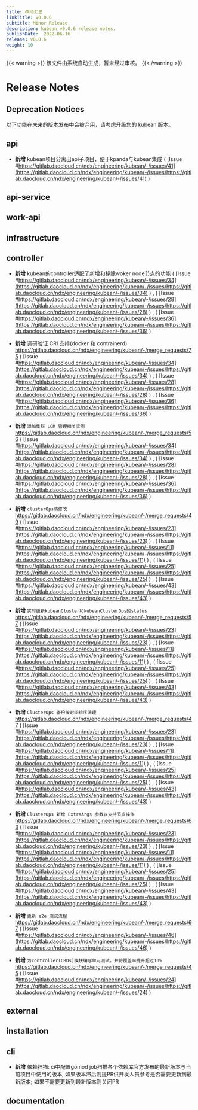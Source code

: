 ```yaml
---
title: 改动汇总
linkTitle: v0.0.6
subtitle: Minor Release
description: kubean v0.0.6 release notes.
publishDate:  2022-06-16
release: v0.0.6
weight: 10
---
```


{{< warning >}}
该文件由系统自动生成，暂未经过审核。
{{< /warning >}}

# Release Notes

## Deprecation Notices

以下功能在未来的版本发布中会被弃用，请考虑升级您的 kubean 版本。



## api


- **新增** kubean项目分离出api子项目，便于kpanda与kubean集成 ( [Issue #https://gitlab.daocloud.cn/ndx/engineering/kubean/-/issues/41](https://gitlab.daocloud.cn/ndx/engineering/kubean/-/issues/https://gitlab.daocloud.cn/ndx/engineering/kubean/-/issues/41) )  






## api-service








## work-api








## infrastructure








## controller


- **新增** kubean的controller适配了新增和移除woker node节点的功能
 ( [Issue #https://gitlab.daocloud.cn/ndx/engineering/kubean/-/issues/34](https://gitlab.daocloud.cn/ndx/engineering/kubean/-/issues/https://gitlab.daocloud.cn/ndx/engineering/kubean/-/issues/34) )  , ( [Issue #https://gitlab.daocloud.cn/ndx/engineering/kubean/-/issues/28](https://gitlab.daocloud.cn/ndx/engineering/kubean/-/issues/https://gitlab.daocloud.cn/ndx/engineering/kubean/-/issues/28) )  , ( [Issue #https://gitlab.daocloud.cn/ndx/engineering/kubean/-/issues/36](https://gitlab.daocloud.cn/ndx/engineering/kubean/-/issues/https://gitlab.daocloud.cn/ndx/engineering/kubean/-/issues/36) )  

- **新增** 调研验证 CRI 支持(docker 和 contrainerd)  https://gitlab.daocloud.cn/ndx/engineering/kubean/-/merge_requests/75
 ( [Issue #https://gitlab.daocloud.cn/ndx/engineering/kubean/-/issues/34](https://gitlab.daocloud.cn/ndx/engineering/kubean/-/issues/https://gitlab.daocloud.cn/ndx/engineering/kubean/-/issues/34) )  , ( [Issue #https://gitlab.daocloud.cn/ndx/engineering/kubean/-/issues/28](https://gitlab.daocloud.cn/ndx/engineering/kubean/-/issues/https://gitlab.daocloud.cn/ndx/engineering/kubean/-/issues/28) )  , ( [Issue #https://gitlab.daocloud.cn/ndx/engineering/kubean/-/issues/36](https://gitlab.daocloud.cn/ndx/engineering/kubean/-/issues/https://gitlab.daocloud.cn/ndx/engineering/kubean/-/issues/36) )  

- **新增** `添加集群 LCM 管理相关实例` https://gitlab.daocloud.cn/ndx/engineering/kubean/-/merge_requests/56 ( [Issue #https://gitlab.daocloud.cn/ndx/engineering/kubean/-/issues/34](https://gitlab.daocloud.cn/ndx/engineering/kubean/-/issues/https://gitlab.daocloud.cn/ndx/engineering/kubean/-/issues/34) )  , ( [Issue #https://gitlab.daocloud.cn/ndx/engineering/kubean/-/issues/28](https://gitlab.daocloud.cn/ndx/engineering/kubean/-/issues/https://gitlab.daocloud.cn/ndx/engineering/kubean/-/issues/28) )  , ( [Issue #https://gitlab.daocloud.cn/ndx/engineering/kubean/-/issues/36](https://gitlab.daocloud.cn/ndx/engineering/kubean/-/issues/https://gitlab.daocloud.cn/ndx/engineering/kubean/-/issues/36) )  

- **新增** `clusterOps防修改`  https://gitlab.daocloud.cn/ndx/engineering/kubean/-/merge_requests/49
 ( [Issue #https://gitlab.daocloud.cn/ndx/engineering/kubean/-/issues/23](https://gitlab.daocloud.cn/ndx/engineering/kubean/-/issues/https://gitlab.daocloud.cn/ndx/engineering/kubean/-/issues/23) )  , ( [Issue #https://gitlab.daocloud.cn/ndx/engineering/kubean/-/issues/11](https://gitlab.daocloud.cn/ndx/engineering/kubean/-/issues/https://gitlab.daocloud.cn/ndx/engineering/kubean/-/issues/11) )  , ( [Issue #https://gitlab.daocloud.cn/ndx/engineering/kubean/-/issues/25](https://gitlab.daocloud.cn/ndx/engineering/kubean/-/issues/https://gitlab.daocloud.cn/ndx/engineering/kubean/-/issues/25) )  , ( [Issue #https://gitlab.daocloud.cn/ndx/engineering/kubean/-/issues/43](https://gitlab.daocloud.cn/ndx/engineering/kubean/-/issues/https://gitlab.daocloud.cn/ndx/engineering/kubean/-/issues/43) )  

- **新增** `实时更新kubeanCluster和kubeanClusterOps的status`  https://gitlab.daocloud.cn/ndx/engineering/kubean/-/merge_requests/57
 ( [Issue #https://gitlab.daocloud.cn/ndx/engineering/kubean/-/issues/23](https://gitlab.daocloud.cn/ndx/engineering/kubean/-/issues/https://gitlab.daocloud.cn/ndx/engineering/kubean/-/issues/23) )  , ( [Issue #https://gitlab.daocloud.cn/ndx/engineering/kubean/-/issues/11](https://gitlab.daocloud.cn/ndx/engineering/kubean/-/issues/https://gitlab.daocloud.cn/ndx/engineering/kubean/-/issues/11) )  , ( [Issue #https://gitlab.daocloud.cn/ndx/engineering/kubean/-/issues/25](https://gitlab.daocloud.cn/ndx/engineering/kubean/-/issues/https://gitlab.daocloud.cn/ndx/engineering/kubean/-/issues/25) )  , ( [Issue #https://gitlab.daocloud.cn/ndx/engineering/kubean/-/issues/43](https://gitlab.daocloud.cn/ndx/engineering/kubean/-/issues/https://gitlab.daocloud.cn/ndx/engineering/kubean/-/issues/43) )  

- **新增** `ClusterOps 备份按时间排序清理` https://gitlab.daocloud.cn/ndx/engineering/kubean/-/merge_requests/47
 ( [Issue #https://gitlab.daocloud.cn/ndx/engineering/kubean/-/issues/23](https://gitlab.daocloud.cn/ndx/engineering/kubean/-/issues/https://gitlab.daocloud.cn/ndx/engineering/kubean/-/issues/23) )  , ( [Issue #https://gitlab.daocloud.cn/ndx/engineering/kubean/-/issues/11](https://gitlab.daocloud.cn/ndx/engineering/kubean/-/issues/https://gitlab.daocloud.cn/ndx/engineering/kubean/-/issues/11) )  , ( [Issue #https://gitlab.daocloud.cn/ndx/engineering/kubean/-/issues/25](https://gitlab.daocloud.cn/ndx/engineering/kubean/-/issues/https://gitlab.daocloud.cn/ndx/engineering/kubean/-/issues/25) )  , ( [Issue #https://gitlab.daocloud.cn/ndx/engineering/kubean/-/issues/43](https://gitlab.daocloud.cn/ndx/engineering/kubean/-/issues/https://gitlab.daocloud.cn/ndx/engineering/kubean/-/issues/43) )  

- **新增** `ClusterOps 新增 ExtraArgs 参数以支持节点操作` https://gitlab.daocloud.cn/ndx/engineering/kubean/-/merge_requests/63
 ( [Issue #https://gitlab.daocloud.cn/ndx/engineering/kubean/-/issues/23](https://gitlab.daocloud.cn/ndx/engineering/kubean/-/issues/https://gitlab.daocloud.cn/ndx/engineering/kubean/-/issues/23) )  , ( [Issue #https://gitlab.daocloud.cn/ndx/engineering/kubean/-/issues/11](https://gitlab.daocloud.cn/ndx/engineering/kubean/-/issues/https://gitlab.daocloud.cn/ndx/engineering/kubean/-/issues/11) )  , ( [Issue #https://gitlab.daocloud.cn/ndx/engineering/kubean/-/issues/25](https://gitlab.daocloud.cn/ndx/engineering/kubean/-/issues/https://gitlab.daocloud.cn/ndx/engineering/kubean/-/issues/25) )  , ( [Issue #https://gitlab.daocloud.cn/ndx/engineering/kubean/-/issues/43](https://gitlab.daocloud.cn/ndx/engineering/kubean/-/issues/https://gitlab.daocloud.cn/ndx/engineering/kubean/-/issues/43) )  

- **新增**  `更新 e2e 测试流程` https://gitlab.daocloud.cn/ndx/engineering/kubean/-/merge_requests/67 ( [Issue #https://gitlab.daocloud.cn/ndx/engineering/kubean/-/issues/46](https://gitlab.daocloud.cn/ndx/engineering/kubean/-/issues/https://gitlab.daocloud.cn/ndx/engineering/kubean/-/issues/46) )  

- **新增** `为controller(CRDs)模块编写单元测试，并将覆盖率提升超过10%`  https://gitlab.daocloud.cn/ndx/engineering/kubean/-/merge_requests/45 ( [Issue #https://gitlab.daocloud.cn/ndx/engineering/kubean/-/issues/24](https://gitlab.daocloud.cn/ndx/engineering/kubean/-/issues/https://gitlab.daocloud.cn/ndx/engineering/kubean/-/issues/24) )  






## external








## installation








## cli


- **新增** 依赖扫描: ci中配置gomod job扫描各个依赖库官方发布的最新版本与当前项目中使用的版本, 如果版本滞后则提PR供开发人员参考是否需要更新到最新版本; 如果不需要更新到最新版本则关闭PR  






## documentation







